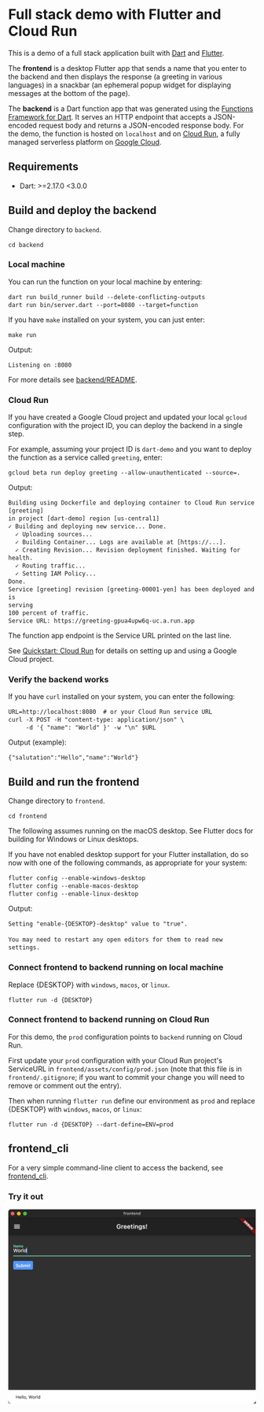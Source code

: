 # Full stack demo with Flutter and Cloud Run

This is a demo of a full stack application built with [Dart] and [Flutter].

The **frontend** is a desktop Flutter app that sends a name that you enter to
the backend and then displays the response (a greeting in various languages) in
a snackbar (an ephemeral popup widget for displaying messages at the bottom of
the page).

The **backend** is a Dart function app that was generated using the
[Functions Framework for Dart]. It serves an HTTP endpoint that accepts a
JSON-encoded request body and returns a JSON-encoded response body. For the
demo, the function is hosted on `localhost` and on [Cloud Run], a fully
managed serverless platform on [Google Cloud].

## Requirements

- Dart: >=2.17.0 <3.0.0

## Build and deploy the backend

Change directory to `backend`.

```shell
cd backend
```

### Local machine

You can run the function on your local machine by entering:

```shell
dart run build_runner build --delete-conflicting-outputs
dart run bin/server.dart --port=8080 --target=function
```

If you have `make` installed on your system, you can just enter:

```shell
make run
```

Output:

```text
Listening on :8080
```

For more details see [backend/README].

### Cloud Run

If you have created a Google Cloud project and updated your local `gcloud`
configuration with the project ID, you can deploy the backend in a single step.

For example, assuming your project ID is `dart-demo` and you want
to deploy the function as a service called `greeting`, enter:

```shell
gcloud beta run deploy greeting --allow-unauthenticated --source=.
```

Output:

```text
Building using Dockerfile and deploying container to Cloud Run service [greeting]
in project [dart-demo] region [us-central1]
✓ Building and deploying new service... Done.
  ✓ Uploading sources...
  ✓ Building Container... Logs are available at [https://...].
  ✓ Creating Revision... Revision deployment finished. Waiting for health.
  ✓ Routing traffic...
  ✓ Setting IAM Policy...
Done.
Service [greeting] revision [greeting-00001-yen] has been deployed and is 
serving 
100 percent of traffic.
Service URL: https://greeting-gpua4upw6q-uc.a.run.app
```

The function app endpoint is the Service URL printed on the last line.

See [Quickstart: Cloud Run] for details on setting up and using a Google
Cloud project.

### Verify the backend works

If you have `curl` installed on your system, you can enter the following:

```shell
URL=http://localhost:8080  # or your Cloud Run service URL
curl -X POST -H "content-type: application/json" \
     -d '{ "name": "World" }' -w "\n" $URL
````

Output (example):

```text
{"salutation":"Hello","name":"World"}
```

## Build and run the frontend

Change directory to `frontend`.

```shell
cd frontend
```

The following assumes running on the macOS desktop. See Flutter docs for
building for Windows or Linux desktops.

If you have not enabled desktop support for your Flutter installation,
do so now with one of the following commands, as appropriate for your system:

```shell
flutter config --enable-windows-desktop
flutter config --enable-macos-desktop
flutter config --enable-linux-desktop
```

Output:

```text
Setting "enable-{DESKTOP}-desktop" value to "true".

You may need to restart any open editors for them to read new settings.
```

### Connect frontend to backend running on local machine

Replace {DESKTOP} with `windows`, `macos`, or `linux`.

```shell
flutter run -d {DESKTOP}
```

### Connect frontend to backend running on Cloud Run

For this demo, the `prod` configuration points to `backend`
running on Cloud Run.

First update your `prod` configuration with your Cloud Run project's
ServiceURL in `frontend/assets/config/prod.json` (note that this file
is in `frontend/.gitignore`; if you want to commit your change you
will need to remove or comment out the entry).

Then when running `flutter run` define our environment as `prod` and
replace {DESKTOP} with `windows`, `macos`, or `linux`:

```shell
flutter run -d {DESKTOP} --dart-define=ENV=prod
```

## frontend_cli

For a very simple command-line client to access the backend, see
[frontend_cli].

### Try it out

![flutter_demo.png](images/flutter_demo.png)

<!-- reference links -->

[backend/README]:
./backend/README.md

[Cloud Run]:
https://cloud.google.com/run

[Dart]:
https://dart.dev

[frontend_cli]:
./frontend/

[Google Cloud]:
https://cloud.google.com/

[Flutter]:
https://flutter.dev/

[Functions Framework for Dart]:
https://github.com/GoogleCloudPlatform/functions-framework-dart/

[Quickstart: Cloud Run]:
https://github.com/GoogleCloudPlatform/functions-framework-dart/blob/main/docs/quickstarts/03-quickstart-cloudrun.md
